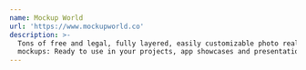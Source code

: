 ```yaml
---
name: Mockup World
url: 'https://www.mockupworld.co'
description: >-
  Tons of free and legal, fully layered, easily customizable photo realistic PSD
  mockups: Ready to use in your projects, app showcases and presentations!
---
```


